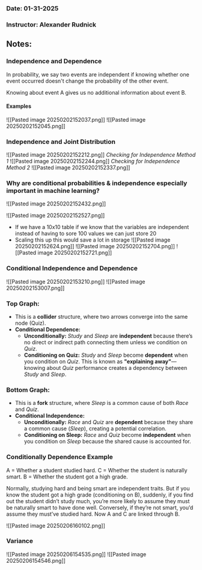 ### Date: 01-31-2025
### Instructor: Alexander Rudnick


## Notes:

### Independence and Dependence
In probability, we say two events are independent if knowing whether one event occurred doesn't change the probability of the other event.

Knowing about event A gives us no additional information about event B.
#### Examples
![[Pasted image 20250202152037.png]]
![[Pasted image 20250202152045.png]]
### Independence and Joint Distribution
![[Pasted image 20250202152212.png]]
*Checking for Independence Method 1*
![[Pasted image 20250202152244.png]]
*Checking for Independence Method 2*
![[Pasted image 20250202152337.png]]

### Why are conditional probabilities & independence especially important in machine learning?
![[Pasted image 20250202152432.png]]

![[Pasted image 20250202152527.png]]
- If we have a 10x10 table if we know that the variables are independent instead of having to sore 100 values we can just store 20
- Scaling this up this would save a lot in storage
![[Pasted image 20250202152624.png]]
![[Pasted image 20250202152704.png]]
![[Pasted image 20250202152721.png]]

### Conditional Independence and Dependence
![[Pasted image 20250202153210.png]]
![[Pasted image 20250202153007.png]]
### Top Graph:
- This is a **collider** structure, where two arrows converge into the same node (Quiz).
- **Conditional Dependence:**
    - **Unconditionally:** _Study_ and _Sleep_ are **independent** because there’s no direct or indirect path connecting them unless we condition on _Quiz_.
    - **Conditioning on Quiz:** _Study_ and _Sleep_ become **dependent** when you condition on _Quiz_. This is known as **"explaining away"**—knowing about _Quiz_ performance creates a dependency between _Study_ and _Sleep_.
### Bottom Graph:
- This is a **fork** structure, where _Sleep_ is a common cause of both _Race_ and _Quiz_.
- **Conditional Independence:**
    - **Unconditionally:** _Race_ and _Quiz_ are **dependent** because they share a common cause (_Sleep_), creating a potential correlation.
    - **Conditioning on Sleep:** _Race_ and _Quiz_ become **independent** when you condition on _Sleep_ because the shared cause is accounted for.

### Conditionally Dependence Example
A = Whether a student studied hard.
C = Whether the student is naturally smart.
B = Whether the student got a high grade.

Normally, studying hard and being smart are independent traits. But if you know the student got a high grade (conditioning on B), suddenly, if you find out the student didn’t study much, you’re more likely to assume they must be naturally smart to have done well. Conversely, if they’re not smart, you’d assume they must’ve studied hard. Now A and C are linked through B.


![[Pasted image 20250206160102.png]]

### Variance
![[Pasted image 20250206154535.png]]
![[Pasted image 20250206154546.png]]

